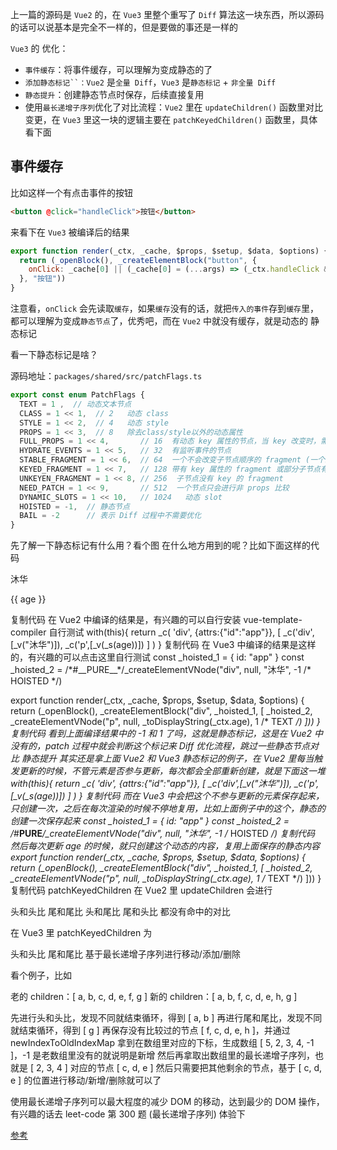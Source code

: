 
上一篇的源码是 `Vue2` 的，在 `Vue3` 里整个重写了 `Diff` 算法这一块东西，所以源码的话可以说基本是完全不一样的，但是要做的事还是一样的

 `Vue3` 的 优化：

- `事件缓存`：将事件缓存，可以理解为变成静态的了
- `添加静态标记``：Vue2` 是`全量 Diff`，`Vue3` 是`静态标记` + `非全量 Diff`
- `静态提升`：创建静态节点时保存，后续直接复用
- 使用`最长递增子序列`优化了对比流程：`Vue2` 里在 `updateChildren()` 函数里对比变更，在 `Vue3` 里这一块的逻辑主要在 `patchKeyedChildren()` 函数里，具体看下面

## 事件缓存

比如这样一个有点击事件的按钮
```html
<button @click="handleClick">按钮</button>
```

来看下在 `Vue3` 被编译后的结果
```js
export function render(_ctx, _cache, $props, $setup, $data, $options) {
  return (_openBlock(), _createElementBlock("button", {
    onClick: _cache[0] || (_cache[0] = (...args) => (_ctx.handleClick && _ctx.handleClick(...args)))
  }, "按钮"))
}
```

注意看，`onClick` 会先读取`缓存`，如果`缓存`没有的话，就把`传入的事件`存到`缓存`里，都可以理解为变成`静态节点`了，优秀吧，而在 `Vue2` 中就没有缓存，就是动态的
静态标记

看一下静态标记是啥？

源码地址：`packages/shared/src/patchFlags.ts`

```js
export const enum PatchFlags {
  TEXT = 1 ,  // 动态文本节点
  CLASS = 1 << 1,  // 2   动态 class
  STYLE = 1 << 2,  // 4   动态 style
  PROPS = 1 << 3,  // 8   除去class/style以外的动态属性
  FULL_PROPS = 1 << 4,       // 16  有动态 key 属性的节点，当 key 改变时，需进行完整的 diff 比较
  HYDRATE_EVENTS = 1 << 5,   // 32  有监听事件的节点
  STABLE_FRAGMENT = 1 << 6,  // 64  一个不会改变子节点顺序的 fragment (一个组件内多个根元素就会用 fragment 包裹)
  KEYED_FRAGMENT = 1 << 7,   // 128 带有 key 属性的 fragment 或部分子节点有 key
  UNKEYEN_FRAGMENT = 1 << 8, // 256  子节点没有 key 的 fragment
  NEED_PATCH = 1 << 9,       // 512  一个节点只会进行非 props 比较
  DYNAMIC_SLOTS = 1 << 10,   // 1024   动态 slot
  HOISTED = -1,  // 静态节点 
  BAIL = -2      // 表示 Diff 过程中不需要优化
}
```

先了解一下静态标记有什么用？看个图
在什么地方用到的呢？比如下面这样的代码
<div id="app">
    <div>沐华</div>
    <p>{{ age }}</p>
</div>
复制代码
在 Vue2 中编译的结果是，有兴趣的可以自行安装 vue-template-compiler 自行测试
with(this){
    return _c(
      'div',
      {attrs:{"id":"app"}},
      [ 
        _c('div',[_v("沐华")]),
        _c('p',[_v(_s(age))])
      ]
    )
}
复制代码
在 Vue3 中编译的结果是这样的，有兴趣的可以点击这里自行测试
const _hoisted_1 = { id: "app" }
const _hoisted_2 = /*#__PURE__*/_createElementVNode("div", null, "沐华", -1 /* HOISTED */)

export function render(_ctx, _cache, $props, $setup, $data, $options) {
  return (_openBlock(), _createElementBlock("div", _hoisted_1, [
    _hoisted_2,
    _createElementVNode("p", null, _toDisplayString(_ctx.age), 1 /* TEXT */)
  ]))
}
复制代码
看到上面编译结果中的 -1 和 1 了吗，这就是静态标记，这是在 Vue2 中没有的，patch 过程中就会判断这个标记来 Diff 优化流程，跳过一些静态节点对比
静态提升
其实还是拿上面 Vue2 和 Vue3 静态标记的例子，在 Vue2 里每当触发更新的时候，不管元素是否参与更新，每次都会全部重新创建，就是下面这一堆
with(this){
    return _c(
      'div',
      {attrs:{"id":"app"}},
      [ 
        _c('div',[_v("沐华")]),
        _c('p',[_v(_s(age))])
      ]
    )
}
复制代码
而在 Vue3 中会把这个不参与更新的元素保存起来，只创建一次，之后在每次渲染的时候不停地复用，比如上面例子中的这个，静态的创建一次保存起来
const _hoisted_1 = { id: "app" }
const _hoisted_2 = /*#__PURE__*/_createElementVNode("div", null, "沐华", -1 /* HOISTED */)
复制代码
然后每次更新 age 的时候，就只创建这个动态的内容，复用上面保存的静态内容
export function render(_ctx, _cache, $props, $setup, $data, $options) {
  return (_openBlock(), _createElementBlock("div", _hoisted_1, [
    _hoisted_2,
    _createElementVNode("p", null, _toDisplayString(_ctx.age), 1 /* TEXT */)
  ]))
}
复制代码
patchKeyedChildren
在 Vue2 里 updateChildren 会进行

头和头比
尾和尾比
头和尾比
尾和头比
都没有命中的对比

在 Vue3 里 patchKeyedChildren 为

头和头比
尾和尾比
基于最长递增子序列进行移动/添加/删除

看个例子，比如

老的 children：[ a, b, c, d, e, f, g ]
新的 children：[ a, b, f, c, d, e, h, g ]


先进行头和头比，发现不同就结束循环，得到 [ a, b ]
再进行尾和尾比，发现不同就结束循环，得到 [ g ]
再保存没有比较过的节点 [ f, c, d, e, h ]，并通过 newIndexToOldIndexMap 拿到在数组里对应的下标，生成数组 [ 5, 2, 3, 4, -1 ]，-1 是老数组里没有的就说明是新增
然后再拿取出数组里的最长递增子序列，也就是 [ 2, 3, 4 ] 对应的节点 [ c, d, e ]
然后只需要把其他剩余的节点，基于 [ c, d, e ] 的位置进行移动/新增/删除就可以了

使用最长递增子序列可以最大程度的减少 DOM 的移动，达到最少的 DOM 操作，有兴趣的话去 leet-code 第 300 题 (最长递增子序列) 体验下

[参考](https://juejin.cn/post/7010594233253888013)
